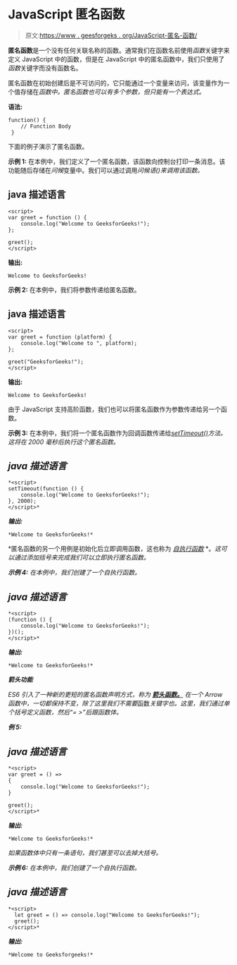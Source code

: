 # JavaScript 匿名函数

> 原文:[https://www . geesforgeks . org/JavaScript-匿名-函数/](https://www.geeksforgeeks.org/javascript-anonymous-functions/)

**匿名函数**是一个没有任何关联名称的函数。通常我们在函数名前使用*函数*关键字来定义 JavaScript 中的函数，但是在 JavaScript 中的匿名函数中，我们只使用了*函数*关键字而没有函数名。

匿名函数在初始创建后是不可访问的，它只能通过一个变量来访问，该变量作为一个值存储在*函数中。匿名函数也可以有多个参数，但只能有一个表达式。*

**语法:**

```
function() {
    // Function Body
 }
```

下面的例子演示了匿名函数。

**示例 1:** 在本例中，我们定义了一个匿名函数，该函数向控制台打印一条消息。该功能随后存储在*问候*变量中。我们可以通过调用*问候语()来调用该函数。*

## java 描述语言

```
<script>
var greet = function () {
    console.log("Welcome to GeeksforGeeks!");
};

greet();
</script>
```

**输出:**

```
Welcome to GeeksforGeeks!
```

**示例 2:** 在本例中，我们将参数传递给匿名函数。

## java 描述语言

```
<script>
var greet = function (platform) {
    console.log("Welcome to ", platform);
};

greet("GeeksforGeeks!");
</script>
```

**输出:**

```
Welcome to GeeksforGeeks!
```

由于 JavaScript 支持高阶函数，我们也可以将匿名函数作为参数传递给另一个函数。

**示例 3:** 在本例中，我们将一个匿名函数作为回调函数传递给[*setTimeout()*](https://www.geeksforgeeks.org/java-script-settimeout-setinterval-method/)*方法。这将在 2000 毫秒后执行这个匿名函数。*

## *java 描述语言*

```
*<script>
setTimeout(function () {
    console.log("Welcome to GeeksforGeeks!");
}, 2000);
</script>*
```

***输出:***

```
*Welcome to GeeksforGeeks!*
```

*匿名函数的另一个用例是初始化后立即调用函数，这也称为 [*自执行函数*](https://www.geeksforgeeks.org/what-is-the-purpose-of-self-executing-function-in-javascript/) *。*这可以通过添加括号来完成我们可以立即执行匿名函数。*

***示例 4:** 在本例中，我们创建了一个自执行函数。*

## *java 描述语言*

```
*<script>
(function () {
    console.log("Welcome to GeeksforGeeks!");
})();
</script>*
```

***输出:***

```
*Welcome to GeeksforGeeks!*
```

***箭头功能***

*ES6 引入了一种新的更短的匿名函数声明方式，称为 [**箭头函数。**](https://www.geeksforgeeks.org/arrow-functions-in-javascript/) 在一个 Arrow 函数中，一切都保持不变，除了这里我们不需要*函数*关键字也。这里，我们通过单个括号定义函数，然后“= >”后跟函数体。*

***例 5:***

## *java 描述语言*

```
*<script>
var greet = () => 
{
    console.log("Welcome to GeeksforGeeks!");
}

greet();
</script>*
```

***输出:***

```
*Welcome to GeeksforGeeks!*
```

*如果函数体中只有一条语句，我们甚至可以去掉大括号。*

***示例 6:** 在本例中，我们创建了一个自执行函数。*

## *java 描述语言*

```
*<script>
  let greet = () => console.log("Welcome to GeeksforGeeks!");
  greet();
</script>*
```

***输出:***

```
*Welcome to Geeksforgeeks!* 
```